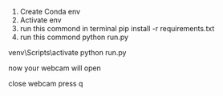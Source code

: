 1. Create Conda env
2. Activate env
3. run this commond in terminal   pip install -r requirements.txt
4. run this commond  python run.py



venv\Scripts\activate   python run.py



now your webcam will open 

close webcam press q

